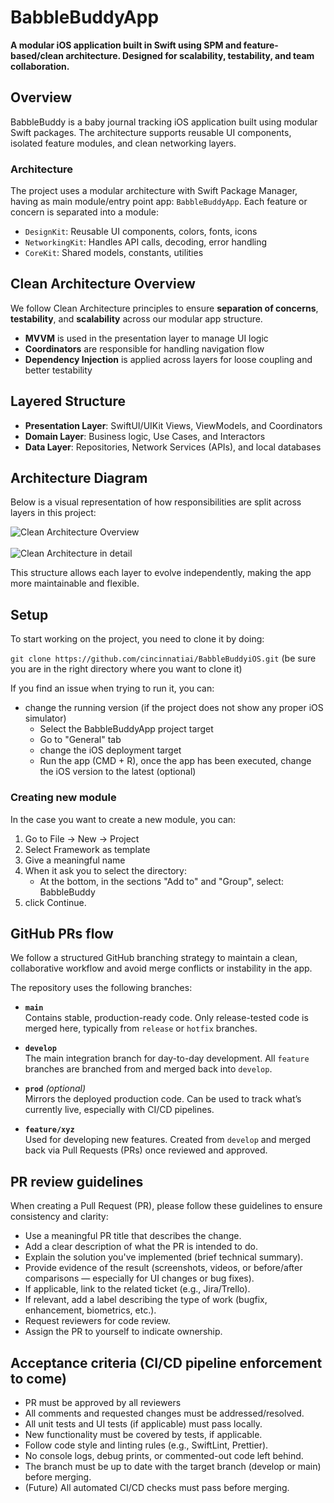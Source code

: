 # BabbleBuddyApp
**A modular iOS application built in Swift using SPM and feature-based/clean architecture. Designed for scalability, testability, and team collaboration.**

## Overview
BabbleBuddy is a baby journal tracking iOS application built using modular Swift packages. The architecture supports reusable UI components, isolated feature modules, and clean networking layers.

### Architecture
The project uses a modular architecture with Swift Package Manager, having as main module/entry point app: `BabbleBuddyApp`. Each feature or concern is separated into a module:

- `DesignKit`: Reusable UI components, colors, fonts, icons
- `NetworkingKit`: Handles API calls, decoding, error handling
- `CoreKit`: Shared models, constants, utilities

## Clean Architecture Overview

We follow Clean Architecture principles to ensure **separation of concerns**, **testability**, and **scalability** across our modular app structure.

- **MVVM** is used in the presentation layer to manage UI logic
- **Coordinators** are responsible for handling navigation flow
- **Dependency Injection** is applied across layers for loose coupling and better testability

## Layered Structure

- **Presentation Layer**: SwiftUI/UIKit Views, ViewModels, and Coordinators
- **Domain Layer**: Business logic, Use Cases, and Interactors
- **Data Layer**: Repositories, Network Services (APIs), and local databases

## Architecture Diagram

Below is a visual representation of how responsibilities are split across layers in this project:

![Clean Architecture Overview](https://github.com/user-attachments/assets/63f60eb5-6346-4383-9a7e-56caebf39ea7)
<br><br>
![Clean Architecture in detail](https://github.com/user-attachments/assets/6cb42d21-79d5-4d01-897b-ed4409f7d4b6)

This structure allows each layer to evolve independently, making the app more maintainable and flexible.

## Setup
To start working on the project, you need to clone it by doing:

`git clone https://github.com/cincinnatiai/BabbleBuddyiOS.git` (be sure you are in the right directory where you want to clone it)

If you find an issue when trying to run it, you can:
- change the running version (if the project does not show any proper iOS simulator)
  * Select the BabbleBuddyApp project target
  * Go to "General" tab
  * change the iOS deployment target
  * Run the app (CMD +  R), once the app has been executed, change the iOS version to the latest (optional)
 
### Creating new module
In the case you want to create a new module, you can:
1. Go to File  ->  New  ->  Project
2. Select Framework as template
3. Give a meaningful name
4. When it ask you to select the directory:
   - At the bottom, in the sections "Add to" and "Group", select: BabbleBuddy
5. click Continue.

## GitHub PRs flow
We follow a structured GitHub branching strategy to maintain a clean, collaborative workflow and avoid merge conflicts or instability in the app.

The repository uses the following branches:

- **`main`**  
  Contains stable, production-ready code. Only release-tested code is merged here, typically from `release` or `hotfix` branches.

- **`develop`**  
  The main integration branch for day-to-day development. All `feature` branches are branched from and merged back into `develop`.

- **`prod`** *(optional)*  
  Mirrors the deployed production code. Can be used to track what’s currently live, especially with CI/CD pipelines.

- **`feature/xyz`**  
  Used for developing new features. Created from `develop` and merged back via Pull Requests (PRs) once reviewed and approved.

## PR review guidelines
When creating a Pull Request (PR), please follow these guidelines to ensure consistency and clarity:
- Use a meaningful PR title that describes the change.
- Add a clear description of what the PR is intended to do.
- Explain the solution you've implemented (brief technical summary).
- Provide evidence of the result (screenshots, videos, or before/after comparisons — especially for UI changes or bug fixes).
- If applicable, link to the related ticket (e.g., Jira/Trello).
- If relevant, add a label describing the type of work (bugfix, enhancement, biometrics, etc.).
- Request reviewers for code review.
- Assign the PR to yourself to indicate ownership.

## Acceptance criteria (CI/CD pipeline enforcement to come)
- PR must be approved by all reviewers
- All comments and requested changes must be addressed/resolved.
- All unit tests and UI tests (if applicable) must pass locally.
- New functionality must be covered by tests, if applicable.
- Follow code style and linting rules (e.g., SwiftLint, Prettier).
- No console logs, debug prints, or commented-out code left behind.
- The branch must be up to date with the target branch (develop or main) before merging.
- (Future) All automated CI/CD checks must pass before merging.









